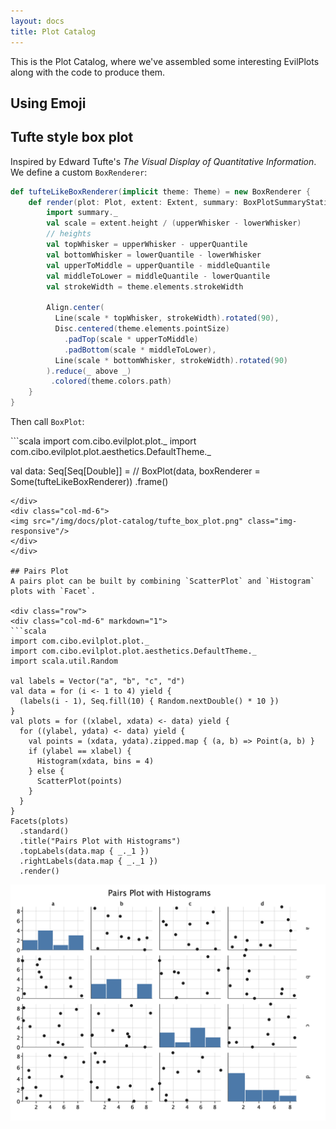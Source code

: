 ```yaml
---
layout: docs
title: Plot Catalog
---
```


This is the Plot Catalog, where we've assembled some interesting EvilPlots along with the code to produce them.

## Using Emoji

## Tufte style box plot
Inspired by Edward Tufte's _The Visual Display of Quantitative Information_. We define a custom `BoxRenderer`:
```scala
def tufteLikeBoxRenderer(implicit theme: Theme) = new BoxRenderer {
	def render(plot: Plot, extent: Extent, summary: BoxPlotSummaryStatistics): Drawable = {
		import summary._
		val scale = extent.height / (upperWhisker - lowerWhisker)
		// heights
		val topWhisker = upperWhisker - upperQuantile
		val bottomWhisker = lowerQuantile - lowerWhisker
		val upperToMiddle = upperQuantile - middleQuantile
		val middleToLower = middleQuantile - lowerQuantile
		val strokeWidth = theme.elements.strokeWidth

		Align.center(
		  Line(scale * topWhisker, strokeWidth).rotated(90),
		  Disc.centered(theme.elements.pointSize)
		  	.padTop(scale * upperToMiddle)
		  	.padBottom(scale * middleToLower),
		  Line(scale * bottomWhisker, strokeWidth).rotated(90)
		).reduce(_ above _)
		 .colored(theme.colors.path)
	}
}
```

Then call `BoxPlot`: 
<div class="row">
<div class="col-md-6" markdown="1">
```scala
import com.cibo.evilplot.plot._
import com.cibo.evilplot.plot.aesthetics.DefaultTheme._

val data: Seq[Seq[Double]] = // 
BoxPlot(data, boxRenderer = Some(tufteLikeBoxRenderer))
	.frame()
```
</div>
<div class="col-md-6">
<img src="/img/docs/plot-catalog/tufte_box_plot.png" class="img-responsive"/>
</div>
</div>

## Pairs Plot
A pairs plot can be built by combining `ScatterPlot` and `Histogram` plots with `Facet`.

<div class="row">
<div class="col-md-6" markdown="1">
```scala
import com.cibo.evilplot.plot._
import com.cibo.evilplot.plot.aesthetics.DefaultTheme._
import scala.util.Random

val labels = Vector("a", "b", "c", "d")
val data = for (i <- 1 to 4) yield {
  (labels(i - 1), Seq.fill(10) { Random.nextDouble() * 10 })
}
val plots = for ((xlabel, xdata) <- data) yield {
  for ((ylabel, ydata) <- data) yield {
    val points = (xdata, ydata).zipped.map { (a, b) => Point(a, b) }
    if (ylabel == xlabel) {
      Histogram(xdata, bins = 4)
    } else {
      ScatterPlot(points)
    }
  }
}
Facets(plots)
  .standard()
  .title("Pairs Plot with Histograms")
  .topLabels(data.map { _._1 })
  .rightLabels(data.map { _._1 })
  .render()
```
</div>
<div class="col-md-6">
<img src="/img/docs/plot-catalog/custom_pairs_plot.png" class="img-responsive"/>
</div>
</div>
